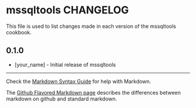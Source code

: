 # mssqltools CHANGELOG

This file is used to list changes made in each version of the mssqltools cookbook.

## 0.1.0
- [your_name] - Initial release of mssqltools

- - -
Check the [Markdown Syntax Guide](http://daringfireball.net/projects/markdown/syntax) for help with Markdown.

The [Github Flavored Markdown page](http://github.github.com/github-flavored-markdown/) describes the differences between markdown on github and standard markdown.
